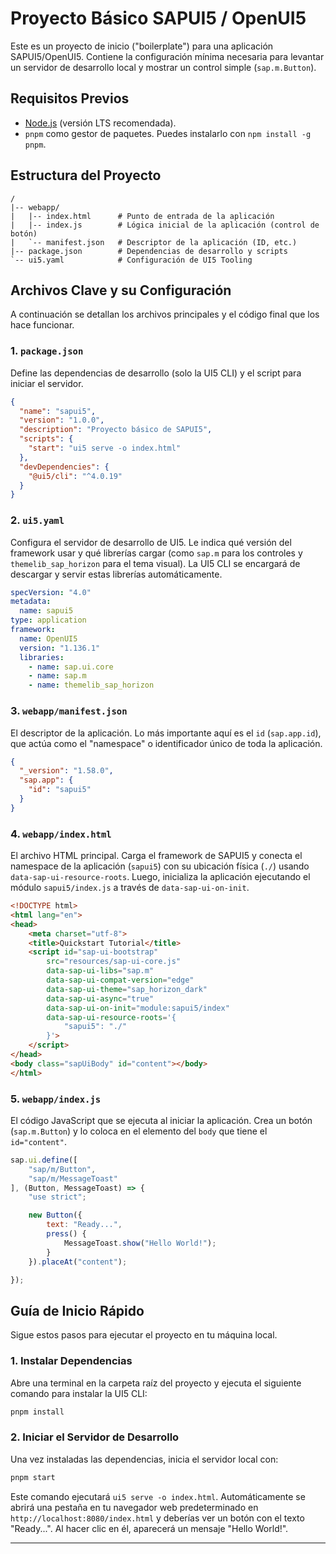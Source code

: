 

# Proyecto Básico SAPUI5 / OpenUI5

Este es un proyecto de inicio ("boilerplate") para una aplicación SAPUI5/OpenUI5. Contiene la configuración mínima necesaria para levantar un servidor de desarrollo local y mostrar un control simple (`sap.m.Button`).

## Requisitos Previos

- [Node.js](https://nodejs.org/) (versión LTS recomendada).
- `pnpm` como gestor de paquetes. Puedes instalarlo con `npm install -g pnpm`.

## Estructura del Proyecto

```
/
|-- webapp/
|   |-- index.html      # Punto de entrada de la aplicación
|   |-- index.js        # Lógica inicial de la aplicación (control de botón)
|   `-- manifest.json   # Descriptor de la aplicación (ID, etc.)
|-- package.json        # Dependencias de desarrollo y scripts
`-- ui5.yaml            # Configuración de UI5 Tooling
```

## Archivos Clave y su Configuración

A continuación se detallan los archivos principales y el código final que los hace funcionar.

### 1. `package.json`

Define las dependencias de desarrollo (solo la UI5 CLI) y el script para iniciar el servidor.

```json
{
  "name": "sapui5",
  "version": "1.0.0",
  "description": "Proyecto básico de SAPUI5",
  "scripts": {
    "start": "ui5 serve -o index.html"
  },
  "devDependencies": {
    "@ui5/cli": "^4.0.19"
  }
}
```

### 2. `ui5.yaml`

Configura el servidor de desarrollo de UI5. Le indica qué versión del framework usar y qué librerías cargar (como `sap.m` para los controles y `themelib_sap_horizon` para el tema visual). La UI5 CLI se encargará de descargar y servir estas librerías automáticamente.

```yaml
specVersion: "4.0"
metadata:
  name: sapui5
type: application
framework:
  name: OpenUI5
  version: "1.136.1"
  libraries:
    - name: sap.ui.core
    - name: sap.m
    - name: themelib_sap_horizon
```

### 3. `webapp/manifest.json`

El descriptor de la aplicación. Lo más importante aquí es el `id` (`sap.app.id`), que actúa como el "namespace" o identificador único de toda la aplicación.

```json
{
  "_version": "1.58.0",
  "sap.app": {
    "id": "sapui5"
  }
}
```

### 4. `webapp/index.html`

El archivo HTML principal. Carga el framework de SAPUI5 y conecta el namespace de la aplicación (`sapui5`) con su ubicación física (`./`) usando `data-sap-ui-resource-roots`. Luego, inicializa la aplicación ejecutando el módulo `sapui5/index.js` a través de `data-sap-ui-on-init`.

```html
<!DOCTYPE html>
<html lang="en">
<head>
    <meta charset="utf-8">
    <title>Quickstart Tutorial</title>
    <script id="sap-ui-bootstrap"
        src="resources/sap-ui-core.js"
        data-sap-ui-libs="sap.m"
        data-sap-ui-compat-version="edge"
        data-sap-ui-theme="sap_horizon_dark"
        data-sap-ui-async="true"
        data-sap-ui-on-init="module:sapui5/index"
        data-sap-ui-resource-roots='{
            "sapui5": "./"
        }'>
    </script>
</head>
<body class="sapUiBody" id="content"></body>
</html>
```

### 5. `webapp/index.js`

El código JavaScript que se ejecuta al iniciar la aplicación. Crea un botón (`sap.m.Button`) y lo coloca en el elemento del `body` que tiene el `id="content"`.

```javascript
sap.ui.define([
    "sap/m/Button",
    "sap/m/MessageToast"
], (Button, MessageToast) => {
    "use strict";

    new Button({
        text: "Ready...",
        press() {
            MessageToast.show("Hello World!");
        }
    }).placeAt("content");

});
```

## Guía de Inicio Rápido

Sigue estos pasos para ejecutar el proyecto en tu máquina local.

### 1. Instalar Dependencias

Abre una terminal en la carpeta raíz del proyecto y ejecuta el siguiente comando para instalar la UI5 CLI:

```bash
pnpm install
```

### 2. Iniciar el Servidor de Desarrollo

Una vez instaladas las dependencias, inicia el servidor local con:

```bash
pnpm start
```

Este comando ejecutará `ui5 serve -o index.html`. Automáticamente se abrirá una pestaña en tu navegador web predeterminado en `http://localhost:8080/index.html` y deberías ver un botón con el texto "Ready...". Al hacer clic en él, aparecerá un mensaje "Hello World!".

---
